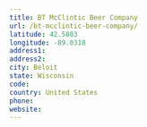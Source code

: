 ```yaml
---
title: BT McClintic Beer Company
url: /bt-mcclintic-beer-company/
latitude: 42.5083
longitude: -89.0318
address1: 
address2: 
city: Beloit
state: Wisconsin
code: 
country: United States
phone: 
website: 
---
```


